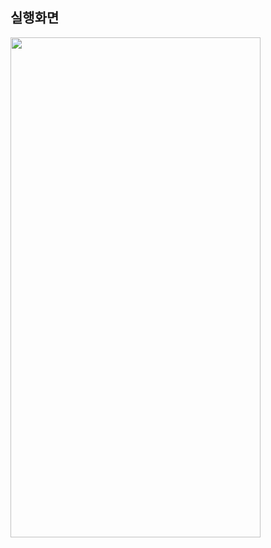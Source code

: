 ## 실행화면

<img src="https://user-images.githubusercontent.com/62470991/179032365-fc2d6ade-38a3-4a6a-838d-eb371e9e941c.png" width="400" height="800"/>